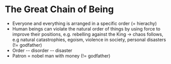 # The Great Chain of Being

* Everyone and everything is arranged in a specific order (= hierachy)
* Human beings can violate the natural order of things by using force to improve their positions, e.g. rebelling against the King -> chaos follows, e.g natural catastrophies, egoism, violence in society, personal disasters (!= godfather)
* Order -- disorder -- disaster
* Patron = nobel man with money (!= godfather)
